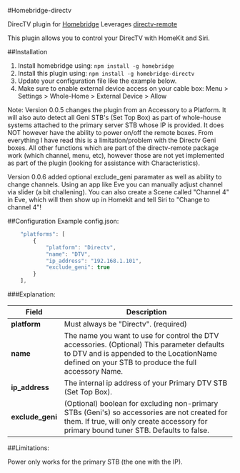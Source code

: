 #Homebridge-directv

DirecTV plugin for [Homebridge](https://github.com/nfarina/homebridge)
Leverages [directv-remote](https://www.npmjs.com/package/directv-remote)

This plugin allows you to control your DirecTV with HomeKit and Siri.

##Installation
1. Install homebridge using: `npm install -g homebridge`
2. Install this plugin using: `npm install -g homebridge-directv`
3. Update your configuration file like the example below.
4. Make sure to enable external device access on your cable box:
	Menu > Settings > Whole-Home > External Device > Allow

Note: Version 0.0.5 changes the plugin from an Accessory to a Platform. It will also auto detect all Geni STB's (Set Top Box) as part of whole-house systems attached to the primary server STB whose IP is provided. 
It does NOT however have the ability to power on/off the remote boxes. From everything I have read this is a limitation/problem with the Directv Geni boxes. 
All other functions which are part of the directv-remote package work (which channel, menu, etc), however those are not yet implemented as part of the plugin (looking for assistance with Characteristics).

Version 0.0.6 added optional exclude_geni paramater as well as ability to change channels. Using an app like Eve you can manually adjust channel via slider (a bit challening).
You can also create a Scene called "Channel 4" in Eve, which will then show up in Homekit and tell Siri to "Change to channel 4"!
	
##Configuration
Example config.json:

```js
    "platforms": [
		{
			"platform": "Directv",
			"name": "DTV",
			"ip_address": "192.168.1.101",
			"exclude_geni": true
		}
	],
```

###Explanation:

Field           | Description
----------------|------------
**platform**    | Must always be "Directv". (required)
**name**        | The name you want to use for control the DTV accessories. (Optional) This parameter defaults to DTV and is appended to the LocationName defined on your STB to produce the full accessory Name. 
**ip_address**  | The internal ip address of your Primary DTV STB (Set Top Box).
**exclude_geni**| (Optional) boolean for excluding non-primary STBs (Geni's) so accessories are not created for them. If true, will only create accessory for primary bound tuner STB. Defaults to false.


##Limitations:

Power only works for the primary STB (the one with the IP).
